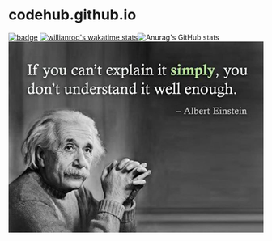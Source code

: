 # codehub.github.io
[![badge](https://glitch-image.vercel.app/api?text=<%20Enter%20the%20Matrix%20>)](https://glitch-image.vercel.app/api?text=<%20Enter%20the%20Matrix%20>)
[![willianrod's wakatime stats](https://github-readme-stats.vercel.app/api/wakatime?rusevrosen=willianrod&layout=compact)](https://github.com/rusevrosen/github-readme-stats)![Anurag's GitHub stats](https://github-readme-stats.vercel.app/api?username=rusevrosen&show_icons=true&theme=radical)
![Quote](https://github.com/rusevrosen/codehub.github.io/blob/main/Quote_Albert_Einstein.jpg)
